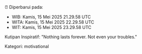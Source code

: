 ⏰ Diperbarui pada:
- WIB: Kamis, 15 Mei 2025 21.29.58 UTC
- WITA: Kamis, 15 Mei 2025 22.29.58 UTC
- WIT: Kamis, 15 Mei 2025 23.29.58 UTC

Kutipan Inspiratif:
"Nothing lasts forever. Not even your troubles."


Kategori: motivational

